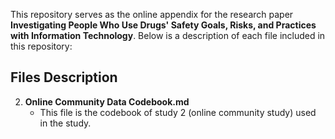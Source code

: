 
This repository serves as the online appendix for the research paper **Investigating People Who Use Drugs' Safety Goals, Risks, and Practices with Information Technology**. Below is a description of each file included in this repository:

## Files Description

2. **Online Community Data Codebook.md**
   - This file is the codebook of study 2 (online community study) used in the study.
